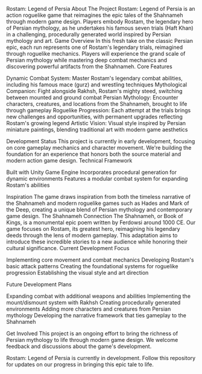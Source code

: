 Rostam: Legend of Persia
About The Project
Rostam: Legend of Persia is an action roguelike game that reimagines the epic tales of the Shahnameh through modern game design. Players embody Rostam, the legendary hero of Persian mythology, as he undertakes his famous seven trials (Haft Khan) in a challenging, procedurally generated world inspired by Persian mythology and art.
Game Overview
In this fresh take on the classic Persian epic, each run represents one of Rostam's legendary trials, reimagined through roguelike mechanics. Players will experience the grand scale of Persian mythology while mastering deep combat mechanics and discovering powerful artifacts from the Shahnameh.
Core Features

Dynamic Combat System: Master Rostam's legendary combat abilities, including his famous mace (gurz) and wrestling techniques
Mythological Companion: Fight alongside Rakhsh, Rostam's mighty steed, switching between mounted and ground combat
Persian Mythology: Encounter characters, creatures, and locations from the Shahnameh, brought to life through gameplay
Roguelike Progression: Each attempt at the trials brings new challenges and opportunities, with permanent upgrades reflecting Rostam's growing legend
Artistic Vision: Visual style inspired by Persian miniature paintings, blending traditional art with modern game aesthetics

Development Status
This project is currently in early development, focusing on core gameplay mechanics and character movement. We're building the foundation for an experience that honors both the source material and modern action game design.
Technical Framework

Built with Unity Game Engine
Incorporates procedural generation for dynamic environments
Features a modular combat system for expanding Rostam's abilities

Inspiration
The game draws inspiration from both the timeless narrative of the Shahnameh and modern roguelike games such as Hades and Mark of the Deep, creating a unique blend of Persian mythology and contemporary game design.
The Shahnameh Connection
The Shahnameh, or Book of Kings, is a monumental epic poem written by Ferdowsi around 1000 CE. Our game focuses on Rostam, its greatest hero, reimagining his legendary deeds through the lens of modern gameplay. This adaptation aims to introduce these incredible stories to a new audience while honoring their cultural significance.
Current Development Focus

Implementing core movement and combat mechanics
Developing Rostam's basic attack patterns
Creating the foundational systems for roguelike progression
Establishing the visual style and art direction

Future Development Plans

Expanding combat with additional weapons and abilities
Implementing the mount/dismount system with Rakhsh
Creating procedurally generated environments
Adding more characters and creatures from Persian mythology
Developing the narrative framework that ties gameplay to the Shahnameh

Get Involved
This project is an ongoing effort to bring the richness of Persian mythology to life through modern game design. We welcome feedback and discussions about the game's development.

Rostam: Legend of Persia is currently in development. Follow this repository for updates on our progress in bringing this epic tale to life.